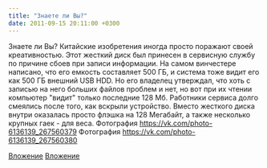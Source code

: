 ```yaml
---
title: "Знаете ли Вы?"
date: 2011-09-15 20:11:00 +0300
---
```


Знаете ли Вы?
Китайские изобретения иногда просто поражают своей креативностью.
Этот жесткий диск был принесен в сервисную службу по причине сбоев при записи информации.
На самом винчестере написано, что его емкость составляет 500 ГБ, и система тоже видит его как 500 ГБ внешний USB HDD.
Но его владелец утверждал, что хоть с записью на него больших файлов проблем и нет, но вот при их чтении компьютер "видит" только последние 128 Мб.
Работники сервиса долго смеялись после того, как вскрыли устройство.
Вместо жесткого диска внутри оказалась просто флэшка на 128 Мегабайт, а также несколько крупных гаек - для веса.
Фотография
https://vk.com/photo-6136139_267560379
Фотография
https://vk.com/photo-6136139_267560380

[Вложение](https://vk.com/photo-6136139_267560379)
[Вложение](https://vk.com/photo-6136139_267560380)

